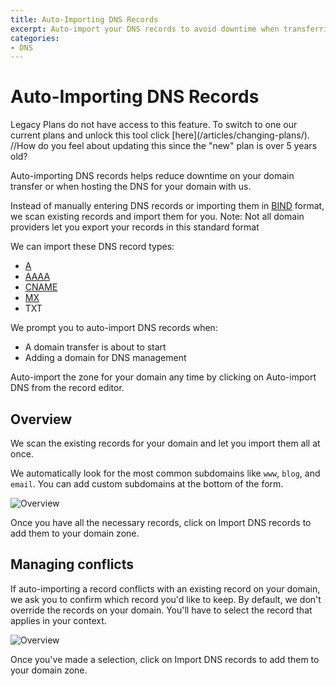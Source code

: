 ```yaml
---
title: Auto-Importing DNS Records
excerpt: Auto-import your DNS records to avoid downtime when transferring or hosting your domain with us. 
categories:
- DNS
---
```


# Auto-Importing DNS Records

<info>
Legacy Plans do not have access to this feature. To switch to one our current plans and unlock this tool click [here](/articles/changing-plans/).
  //How do you feel about updating this since the "new" plan is over 5 years old?
</info>

Auto-importing DNS records helps reduce downtime on your domain transfer or when hosting the DNS for your domain with us.

Instead of manually entering DNS records or importing them in [BIND](https://en.wikipedia.org/wiki/BIND) format, we scan existing records and import them for you. 
Note: Not all domain providers let you export your records in this standard format

We can import these DNS record types:

- [A](/articles/a-record)
- [AAAA](/articles/aaaa-record)
- [CNAME](/articles/cname-record)
- [MX](/articles/mx-record)
- TXT

We prompt you to auto-import DNS records when:

- A domain transfer is about to start
- Adding a domain for DNS management

Auto-import the zone for your domain any time by clicking on <label>Auto-import DNS</label> from the record editor.

## Overview

We scan the existing records for your domain and let you import them all at once.

We automatically look for the most common subdomains like `www`, `blog`, and `email`. You can add custom subdomains at the bottom of the form.

![Overview](/files/auto-import-dns-overview.png)

Once you have all the necessary records, click on <label>Import DNS records</label> to add them to your domain zone.

## Managing conflicts

If auto-importing a record conflicts with an existing record on your domain, we ask you to confirm which record you'd like to keep. By default, we don't override the records on your domain. You'll have to select the record that applies in your context.

![Overview](/files/auto-import-dns-conflict.png)

Once you've made a selection, click on <label>Import DNS records</label> to add them to your domain zone.

